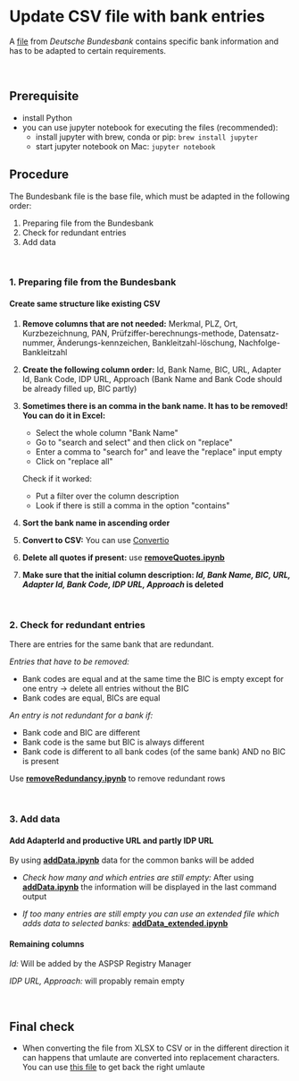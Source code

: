 # Update CSV file with bank entries
A [file](https://www.bundesbank.de/resource/blob/602630/2c60c5bacbde19cf9ad0f4910371e982/mL/blz-aktuell-xls-data.xlsx) from *Deutsche Bundesbank* contains specific bank information and has to be adapted to certain requirements.

<br>

## Prerequisite

- install Python
- you can use jupyter notebook for executing the files (recommended):
   - install jupyter with brew, conda or pip: `brew install jupyter`
   - start jupyter notebook on Mac: `jupyter notebook`

## Procedure 
The Bundesbank file is the base file, which must be adapted in the following order:

1. Preparing file from the Bundesbank
2. Check for redundant entries
3. Add data
<br>

### 1. Preparing file from the Bundesbank
#### Create same structure like existing CSV 
1. **Remove columns that are not needed:** Merkmal, PLZ, Ort, Kurzbezeichnung, PAN, Prüfziffer-berechnungs-methode, Datensatz-nummer, Änderungs-kennzeichen, Bankleitzahl-löschung, Nachfolge-Bankleitzahl
2. **Create the following column order:** Id, Bank Name, BIC, URL, Adapter Id, Bank Code, IDP URL, Approach (Bank Name and Bank Code should be already filled up, BIC partly)
3. **Sometimes there is an comma in the bank name. It has to be removed! You can do it in Excel:**

   - Select the whole column "Bank Name"
   - Go to "search and select" and then click on "replace"
   - Enter a comma to "search for" and leave the "replace" input empty
   - Click on "replace all"
  
   Check if it worked:
   - Put a filter over the column description
   - Look if there is still a comma in the option "contains"

4. **Sort the bank name in ascending order**
5. **Convert to CSV:** You can use [Convertio](https://convertio.co/de/)
6. **Delete all quotes if present:** use [**removeQuotes.ipynb**](https://github.com/VeronikaSedlackova/UpdateCSV_BankEntries/blob/master/removeQuotes.ipynb)
7. **Make sure that the initial column description: *Id, Bank Name, BIC, URL, Adapter Id, Bank Code, IDP URL, Approach* is deleted**

<br>

### 2. Check for redundant entries
There are entries for the same bank that are redundant. 

*Entries that have to be removed:*
- Bank codes are equal and at the same time the BIC is empty except for one entry -> delete all entries without the BIC 
- Bank codes are equal, BICs are equal

*An entry is not redundant for a bank if:*
- Bank code and BIC are different
- Bank code is the same but BIC is always different
- Bank code is different to all bank codes (of the same bank) AND no BIC is present

Use [**removeRedundancy.ipynb**](https://github.com/VeronikaSedlackova/UpdateCSV_BankEntries/blob/master/removeRedundancy.ipynb) to remove redundant rows

<br>

### 3. Add data 

#### Add AdapterId and productive URL and partly IDP URL
By using [**addData.ipynb**](https://github.com/VeronikaSedlackova/UpdateCSV_BankEntries/blob/master/addURLandAdapterId.ipynb) data for the common banks will be added

- *Check how many and which entries are still empty:*
After using [**addData.ipynb**](https://github.com/VeronikaSedlackova/UpdateCSV_BankEntries/blob/master/addURLandAdapterId.ipynb) the information will be displayed in the last command output

- *If too many entries are still empty you can use an extended file which adds data to selected banks:* [**addData_extended.ipynb**](https://github.com/VeronikaSedlackova/UpdateCSV_BankEntries/blob/master/addData_extended.ipynb)


#### Remaining columns
*Id:* Will be added by the ASPSP Registry Manager

*IDP URL, Approach:* will propably remain empty

<br> 

## Final check
- When converting the file from XLSX to CSV or in the different direction it can happens that umlaute are converted into replacement characters. You can use [this file](https://github.com/VeronikaSedlackova/Converter-for-wrong-formatted-Umlaute) to get back the right umlaute
